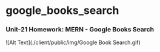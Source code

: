 # google_books_search

### Unit-21  Homework: MERN - Google Books Search 

![Alt Text](./client/public/img/Google Book Search.gif)
